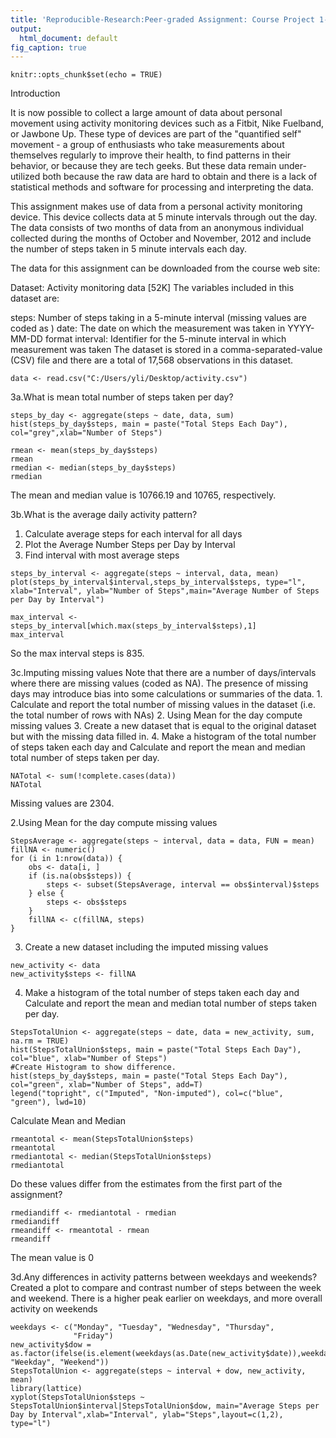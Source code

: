 ```yaml
---
title: 'Reproducible-Research:Peer-graded Assignment: Course Project 1-Activity'
output:
  html_document: default
fig_caption: true
---
```


```{r setup, include=FALSE}
knitr::opts_chunk$set(echo = TRUE)
```
Introduction

It is now possible to collect a large amount of data about personal movement using activity monitoring devices such as a Fitbit, Nike Fuelband, or Jawbone Up. These type of devices are part of the "quantified self" movement - a group of enthusiasts who take measurements about themselves regularly to improve their health, to find patterns in their behavior, or because they are tech geeks. But these data remain under-utilized both because the raw data are hard to obtain and there is a lack of statistical methods and software for processing and interpreting the data.

This assignment makes use of data from a personal activity monitoring device. This device collects data at 5 minute intervals through out the day. The data consists of two months of data from an anonymous individual collected during the months of October and November, 2012 and include the number of steps taken in 5 minute intervals each day.

The data for this assignment can be downloaded from the course web site:

Dataset: Activity monitoring data [52K]
The variables included in this dataset are:

steps: Number of steps taking in a 5-minute interval (missing values are coded as )
date: The date on which the measurement was taken in YYYY-MM-DD format
interval: Identifier for the 5-minute interval in which measurement was taken
The dataset is stored in a comma-separated-value (CSV) file and there are a total of 17,568 observations in this dataset.


```{r cars}
data <- read.csv("C:/Users/yli/Desktop/activity.csv")  
```

3a.What is mean total number of steps taken per day?

```{r}
steps_by_day <- aggregate(steps ~ date, data, sum)
hist(steps_by_day$steps, main = paste("Total Steps Each Day"), col="grey",xlab="Number of Steps")
```

```{r}
rmean <- mean(steps_by_day$steps)
rmean
rmedian <- median(steps_by_day$steps)
rmedian
```

The mean and median value is 10766.19 and 10765, respectively.


3b.What is the average daily activity pattern?
1. Calculate average steps for each interval for all days
2. Plot the Average Number Steps per Day by Interval
3. Find interval with most average steps

```{r}
steps_by_interval <- aggregate(steps ~ interval, data, mean)
plot(steps_by_interval$interval,steps_by_interval$steps, type="l", xlab="Interval", ylab="Number of Steps",main="Average Number of Steps per Day by Interval")
```


```{r}
max_interval <- steps_by_interval[which.max(steps_by_interval$steps),1]
max_interval
```

So the max interval steps is 835.

3c.Imputing missing values
Note that there are a number of days/intervals where there are missing values (coded as NA). The presence of missing days may introduce bias into some calculations or summaries of the data. 1. Calculate and report the total number of missing values in the dataset (i.e. the total number of rows with NAs) 2. Using Mean for the day compute missing values 3. Create a new dataset that is equal to the original dataset but with the missing data filled in. 4. Make a histogram of the total number of steps taken each day and Calculate and report the mean and median total number of steps taken per day.

```{r}
NATotal <- sum(!complete.cases(data))
NATotal
```

Missing values are 2304.

2.Using Mean for the day compute missing values

```{r}
StepsAverage <- aggregate(steps ~ interval, data = data, FUN = mean)
fillNA <- numeric()
for (i in 1:nrow(data)) {
    obs <- data[i, ]
    if (is.na(obs$steps)) {
        steps <- subset(StepsAverage, interval == obs$interval)$steps
    } else {
        steps <- obs$steps
    }
    fillNA <- c(fillNA, steps)
}
```

3. Create a new dataset including the imputed missing values

```{r}
new_activity <- data
new_activity$steps <- fillNA
```


4. Make a histogram of the total number of steps taken each day and Calculate and report the mean and median total number of steps taken per day.

```{r}
StepsTotalUnion <- aggregate(steps ~ date, data = new_activity, sum, na.rm = TRUE)
hist(StepsTotalUnion$steps, main = paste("Total Steps Each Day"), col="blue", xlab="Number of Steps")
#Create Histogram to show difference. 
hist(steps_by_day$steps, main = paste("Total Steps Each Day"), col="green", xlab="Number of Steps", add=T)
legend("topright", c("Imputed", "Non-imputed"), col=c("blue", "green"), lwd=10)
```


Calculate Mean and Median

```{r}
rmeantotal <- mean(StepsTotalUnion$steps)
rmeantotal
rmediantotal <- median(StepsTotalUnion$steps)
rmediantotal
```

Do these values differ from the estimates from the first part of the assignment?

```{r}
rmediandiff <- rmediantotal - rmedian
rmediandiff
rmeandiff <- rmeantotal - rmean
rmeandiff
```

The mean value is 0

3d.Any differences in activity patterns between weekdays and weekends?
Created a plot to compare and contrast number of steps between the week and weekend. There is a higher peak earlier on weekdays, and more overall activity on weekends

```{r}
weekdays <- c("Monday", "Tuesday", "Wednesday", "Thursday", 
              "Friday")
new_activity$dow = as.factor(ifelse(is.element(weekdays(as.Date(new_activity$date)),weekdays), "Weekday", "Weekend"))
StepsTotalUnion <- aggregate(steps ~ interval + dow, new_activity, mean)
library(lattice)
xyplot(StepsTotalUnion$steps ~ StepsTotalUnion$interval|StepsTotalUnion$dow, main="Average Steps per Day by Interval",xlab="Interval", ylab="Steps",layout=c(1,2), type="l")
```

